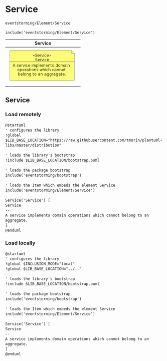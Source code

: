 # Service


```text
eventstorming/Element/Service
```

```text
include('eventstorming/Element/Service')
```



| Service |
| :---: |
| ![illustration for Service](../../eventstorming/Element/Service.Local.png) |




## Service

### Load remotely
```plantuml
@startuml
' configures the library
!global $LIB_BASE_LOCATION="https://raw.githubusercontent.com/tmorin/plantuml-libs/master/distribution"

' loads the library's bootstrap
!include $LIB_BASE_LOCATION/bootstrap.puml

' loads the package bootstrap
include('eventstorming/bootstrap')

' loads the Item which embeds the element Service
include('eventstorming/Element/Service')

Service('Service') [
Service
--
A service implements domain operations which cannot belong to an aggregate.
]
@enduml
```

### Load locally
```plantuml
@startuml
' configures the library
!global $INCLUSION_MODE="local"
!global $LIB_BASE_LOCATION="../.."

' loads the library's bootstrap
!include $LIB_BASE_LOCATION/bootstrap.puml

' loads the package bootstrap
include('eventstorming/bootstrap')

' loads the Item which embeds the element Service
include('eventstorming/Element/Service')

Service('Service') [
Service
--
A service implements domain operations which cannot belong to an aggregate.
]
@enduml
```

